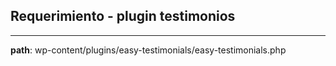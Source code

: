 ## Requerimiento - plugin testimonios
---
**path**: wp-content/plugins/easy-testimonials/easy-testimonials.php